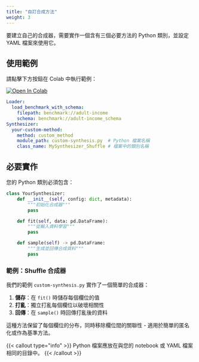 ```yaml
---
title: "自訂合成方法"
weight: 3
---
```


要建立自己的合成器，需要實作一個含有三個必要方法的 Python 類別，並設定 YAML 檔案來使用它。

## 使用範例

請點擊下方按鈕在 Colab 中執行範例：

[![Open In Colab](https://colab.research.google.com/assets/colab-badge.svg)](https://colab.research.google.com/github/nics-tw/petsard/blob/main/demo/petsard-yaml/synthesizer-yaml/custom-synthesis.ipynb)

```yaml
Loader:
  load_benchmark_with_schema:
    filepath: benchmark://adult-income
    schema: benchmark://adult-income_schema
Synthesizer:
  your-custom-method:
    method: custom_method
    module_path: custom-synthesis.py  # Python 檔案名稱
    class_name: MySynthesizer_Shuffle # 檔案中的類別名稱
```

## 必要實作

您的 Python 類別必須包含：

```python
class YourSynthesizer:
    def __init__(self, config: dict, metadata):
        """初始化合成器"""
        pass

    def fit(self, data: pd.DataFrame):
        """從輸入資料學習"""
        pass

    def sample(self) -> pd.DataFrame:
        """生成並回傳合成資料"""
        pass
```

### 範例：Shuffle 合成器

我們的範例 `custom-synthesis.py` 實作了一個簡單的合成器：
1. **儲存**：在 `fit()` 時儲存每個欄位的值
2. **打亂**：獨立打亂每個欄位以破壞相關性
3. **回傳**：在 `sample()` 時回傳打亂後的資料

這種方法保留了每個欄位的分布，同時移除欄位間的關聯性 - 適用於簡單的匿名化或作為基準方法。

{{< callout type="info" >}}
Python 檔案應放在與您的 notebook 或 YAML 檔案相同的目錄中。
{{< /callout >}}
